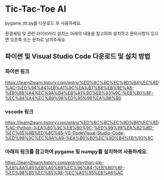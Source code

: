# Tic-Tac-Toe AI
pygame_ttt.py를 다운로드 후 사용하세요.

환경세팅 및 관련 라이브러리 설치는 아래의 내용을 참고하여 설치하고 문의사항이 있으면 오픈톡 또는 문자로 남겨주세요.

## 파이썬 및 Visual Studio Code 다운로드 및 설치 방법
### 파이썬 링크
https://learn2learn.tistory.com/entry/%ED%8C%8C%EC%9D%B4%EC%8D%AC-%ED%94%84%EB%A1%9C%EA%B7%B8%EB%9E%A8-%EB%8B%A4%EC%9A%B4%EB%A1%9C%EB%93%9C-%EB%B0%8F-%EC%84%A4%EC%B9%98%ED%95%98%EA%B8%B0
### vscode 링크
https://learn2learn.tistory.com/entry/%ED%8C%8C%EC%9D%B4%EC%8D%AC-Python-%EA%B0%9C%EB%B0%9C-%ED%99%98%EA%B2%BD-%EC%85%8B%ED%8C%85-VS-CodeVisual-Studio-Code-%ED%99%9C%EC%9A%A9-%EA%B0%80%EC%9D%B4%EB%93%9C

### 아래의 링크를 참고하여 pygame 및 numpy를 설치하여 사용하세요.
https://learn2learn.tistory.com/entry/python-pip-%EB%AA%85%EB%A0%B9%EC%96%B4-%EB%B0%8F-%EC%98%B5%EC%85%98-%EC%A0%95%EB%A6%AC
